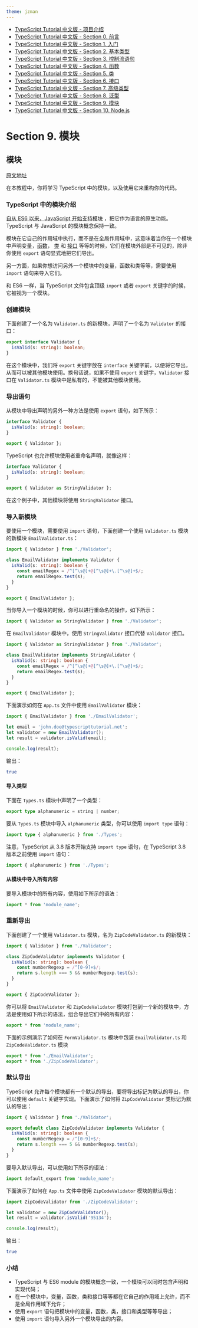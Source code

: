 ```yaml
---
theme: jzman
---
```


- [TypeScript Tutorial 中文版 - 项目介绍](https://juejin.cn/post/6984281217168310302)
- [TypeScript Tutorial 中文版 - Section 0. 前言](https://juejin.cn/post/6984281996449021966)
- [TypeScript Tutorial 中文版 - Section 1. 入门](https://juejin.cn/post/6984290303880478757)
- [TypeScript Tutorial 中文版 - Section 2. 基本类型](https://juejin.cn/post/6984309148553445406)
- [TypeScript Tutorial 中文版 - Section 3. 控制流语句](https://juejin.cn/post/6984313301530312734)
- [TypeScript Tutorial 中文版 - Section 4. 函数](https://juejin.cn/post/6984313766053675022)
- [TypeScript Tutorial 中文版 - Section 5. 类](https://juejin.cn/post/6984313923902111781)
- [TypeScript Tutorial 中文版 - Section 6. 接口](https://juejin.cn/post/6984313984061505567)
- [TypeScript Tutorial 中文版 - Section 7. 高级类型](https://juejin.cn/post/6984314053757763592)
- [TypeScript Tutorial 中文版 - Section 8. 泛型](https://juejin.cn/post/6984314162402820133)
- [TypeScript Tutorial 中文版 - Section 9. 模块](https://juejin.cn/post/6984314312739258398)
- [TypeScript Tutorial 中文版 - Section 10. Node.js](https://juejin.cn/post/6984314534802489352)

# Section 9. 模块

## 模块

[原文地址](https://www.typescripttutorial.net/typescript-tutorial/typescript-modules/)

在本教程中，你将学习 TypeScript 中的模块，以及使用它来重构你的代码。

### TypeScript 中的模块介绍

[自从 ES6 以来，JavaScript 开始支持模块](https://zh.javascript.info/modules-intro) ，把它作为语言的原生功能。TypeScript 与 JavaScript 的模块概念保持一致。

模块在它自己的作用域中执行，而不是在全局作用域中，这意味着当你在一个模块中声明变量，[函数](https://cody1991.github.io/TypeScript-Tutorial/4-functions/1-functions.html)， [类](https://cody1991.github.io/TypeScript-Tutorial/5-classes/1-class.html) 和 [接口](https://cody1991.github.io/TypeScript-Tutorial/6-interfaces/1-interface.html) 等等的时候，它们在模块外部是不可见的，除非你使用 `export` 语句显式地把它们导出。

另一方面，如果你想访问另外一个模块中的变量，函数和类等等，需要使用 `import` 语句来导入它们。

和 ES6 一样，当 TypeScript 文件包含顶级 `import` 或者 `export` 关键字的时候，它被视为一个模块。

### 创建模块

下面创建了一个名为 `Validator.ts` 的新模块，声明了一个名为 `Validator` 的接口：

```ts
export interface Validator {
  isValid(s: string): boolean;
}
```

在这个模块中，我们将 `export` 关键字放在 `interface` 关键字前，以便将它导出，从而可以被其他模块使用。换句话说，如果不使用 `export` 关键字，`Validator` 接口在 `Validator.ts` 模块中是私有的，不能被其他模块使用。

### 导出语句

从模块中导出声明的另外一种方法是使用 `export` 语句，如下所示：

```ts
interface Validator {
  isValid(s: string): boolean;
}

export { Validator };
```

TypeScript 也允许模块使用者重命名声明，就像这样：

```ts
interface Validator {
  isValid(s: string): boolean;
}

export { Validator as StringValidator };
```

在这个例子中，其他模块将使用 `StringValidator` 接口。

### 导入新模块

要使用一个模块，需要使用 `import` 语句，下面创建一个使用 `Validator.ts` 模块的新模块 `EmailValidator.ts`：

```ts
import { Validator } from './Validator';

class EmailValidator implements Validator {
  isValid(s: string): boolean {
    const emailRegex = /^[^\s@]+@[^\s@]+\.[^\s@]+$/;
    return emailRegex.test(s);
  }
}

export { EmailValidator };
```

当你导入一个模块的时候，你可以进行重命名的操作，如下所示：

```ts
import { Validator as StringValidator } from './Validator';
```

在 `EmailValidator` 模块中，使用 `StringValidator` 接口代替 `Validator` 接口。

```ts
import { Validator as StringValidator } from './Validator';

class EmailValidator implements StringValidator {
  isValid(s: string): boolean {
    const emailRegex = /^[^\s@]+@[^\s@]+\.[^\s@]+$/;
    return emailRegex.test(s);
  }
}

export { EmailValidator };
```

下面演示如何在 `App.ts` 文件中使用 `EmailValidator` 模块：

```ts
import { EmailValidator } from './EmailValidator';

let email = 'john.doe@typescripttutorial.net';
let validator = new EmailValidator();
let result = validator.isValid(email);

console.log(result);
```

输出：

```sh
true
```

#### 导入类型

下面在 `Types.ts` 模块中声明了一个类型：

```ts
export type alphanumeric = string | number;
```

要从 `Types.ts` 模块中导入 `alphanumeric` 类型，你可以使用 `import type` 语句：

```ts
import type { alphanumeric } from './Types';
```

注意，TypeScript 从 3.8 版本开始支持 `import type` 语句，在 TypeScript 3.8 版本之前使用 `import` 语句：

```ts
import { alphanumeric } from './Types';
```

#### 从模块中导入所有内容

要导入模块中的所有内容，使用如下所示的语法：

```ts
import * from 'module_name';
```

### 重新导出

下面创建了一个使用 `Validator.ts` 模块，名为 `ZipCodeValidator.ts` 的新模块：

```ts
import { Validator } from './Validator';

class ZipCodeValidator implements Validator {
  isValid(s: string): boolean {
    const numberRegexp = /^[0-9]+$/;
    return s.length === 5 && numberRegexp.test(s);
  }
}

export { ZipCodeValidator };
```

你可以将 `EmailValidator` 和 `ZipCodeValidator` 模块打包到一个新的模块中，方法是使用如下所示的语法，组合导出它们中的所有内容：

```ts
export * from 'module_name';
```

下面的示例演示了如何在 `FormValidator.ts` 模块中包装 `EmailValidator.ts` 和 `ZipCodeValidator.ts` 模块

```ts
export * from './EmailValidator';
export * from './ZipCodeValidator';
```

### 默认导出

TypeScript 允许每个模块都有一个默认的导出，要将导出标记为默认的导出，你可以使用 `default` 关键字实现。下面演示了如何将 `ZipCodeValidator` 类标记为默认的导出：

```ts
import { Validator } from './Validator';

export default class ZipCodeValidator implements Validator {
  isValid(s: string): boolean {
    const numberRegexp = /^[0-9]+$/;
    return s.length === 5 && numberRegexp.test(s);
  }
}
```

要导入默认导出，可以使用如下所示的语法：

```ts
import default_export from 'module_name';
```

下面演示了如何在 `App.ts` 文件中使用 `ZipCodeValidator` 模块的默认导出：

```ts
import ZipCodeValidator from './ZipCodeValidator';

let validator = new ZipCodeValidator();
let result = validator.isValid('95134');

console.log(result);
```

输出：

```sh
true
```

### 小结

- TypeScript 与 ES6 module 的模块概念一致，一个模块可以同时包含声明和实现代码；
- 在一个模块中，变量，函数，类和接口等等都在它自己的作用域上允许，而不是全局作用域下允许；
- 使用 `export` 语句把模块中的变量，函数，类，接口和类型等等导出；
- 使用 `import` 语句导入另外一个模块导出的内容。
